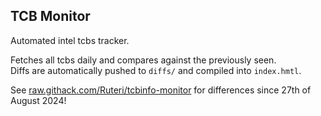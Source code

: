 ## TCB Monitor

Automated intel tcbs tracker.  

Fetches all tcbs daily and compares against the previously seen.  
Diffs are automatically pushed to `diffs/` and compiled into `index.hmtl`.  

See [raw.githack.com/Ruteri/tcbinfo-monitor](https://raw.githack.com/Ruteri/tcbinfo-monitor/main/index.html) for differences since 27th of August 2024!  
